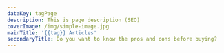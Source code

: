 ```yaml
---
dataKey: tagPage
description: This is page description (SEO)
coverImage: /img/simple-image.jpg
mainTitle: '{{tag}} Articles'
secondaryTitle: Do you want to know the pros and cons before buying?
---
```

